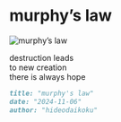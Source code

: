 # murphy’s law
![murphy’s law](images/murphy’s%20law.jpeg)

destruction leads<br/> 
to new creation<br/>
there is always hope

```markdown
title: "murphy's law"
date: "2024-11-06"
author: "hideodaikoku"
```